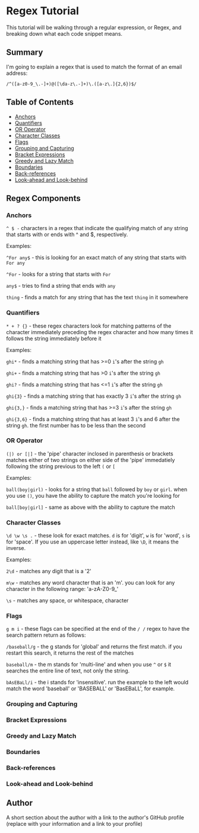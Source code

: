 # Regex Tutorial

This tutorial will be walking through a regular expression, or Regex, and breaking down what each code snippet means. 

## Summary

I'm going to explain a regex that is used to match the format of an email address:

`/^([a-z0-9_\.-]+)@([\da-z\.-]+)\.([a-z\.]{2,6})$/`

## Table of Contents

- [Anchors](#anchors)
- [Quantifiers](#quantifiers)
- [OR Operator](#or-operator)
- [Character Classes](#character-classes)
- [Flags](#flags)
- [Grouping and Capturing](#grouping-and-capturing)
- [Bracket Expressions](#bracket-expressions)
- [Greedy and Lazy Match](#greedy-and-lazy-match)
- [Boundaries](#boundaries)
- [Back-references](#back-references)
- [Look-ahead and Look-behind](#look-ahead-and-look-behind)

## Regex Components

### Anchors
`^ $ -` characters in a regex that indicate the qualifying match of any string that starts with or ends with ^ and $, respectively.

Examples: 

`^For any$` - this is looking for an exact match of any string that starts with `For any`

`^For` - looks for a string that starts with `For`

`any$` - tries to find a string that ends with `any`

`thing` - finds a match for any string that has the text `thing` in it somewhere

### Quantifiers
`* + ? {}` - these regex characters look for matching patterns of the character immediately preceding the regex character and how many times it follows the string immediately before it

Examples: 

`ghi*` - finds a matching string that has >=0 `i`'s after the string `gh`

`ghi+` - finds a matching string that has >0 `i`'s after the string `gh`

`ghi?` - finds a matching string that has <=1 `i`'s after the string `gh`

`ghi{3}` - finds a matching string that has exactly 3 `i`'s after the string `gh`

`ghi{3,}` - finds a matching string that has >=3 `i`'s after the string `gh`

`ghi{3,6}` - finds a matching string that has at least 3 `i`'s and 6 after the string `gh`. the first number has to be less than the second

### OR Operator
`(|) or [|]` - the 'pipe' character inclosed in parenthesis or brackets matches either of two strings on either side of the 'pipe' immedatiely following the string previous to the left `(` or `[`

Examples:

`ball(boy|girl)` - looks for a string that `ball` followed by `boy` or `girl`. when you use `()`, you have the ability to capture the match you're looking for

`ball[boy|girl]` - same as above with the ability to capture the match

### Character Classes
`\d \w \s .` - these look for exact matches. `d` is for 'digit', `w` is for 'word', `s` is for 'space'. If you use an uppercase letter instead, like `\D`, it means the inverse. 

Examples:

`2\d` - matches any digit that is a '2'

`m\w` - matches any word character that is an 'm'. you can look for any character in the following range: 'a-zA-Z0-9_'

`\s` - matches any space, or whitespace, character

### Flags
`g m i` - these flags can be specified at the end of the  `/ /` regex to have the search pattern return as follows:

`/baseball/g` - the g stands for 'global' and returns the first match. if you restart this search, it returns the rest of the matches

`baseball/m` - the m stands for 'multi-line' and when you use `^` or `$` it searches the entire line of text, not only the string.

`bAsEBaLl/i` - the i stands for 'insensitive'. run the example to the left would match the word 'baseball' or 'BASEBALL' or 'BasEBaLL', for example.

### Grouping and Capturing



### Bracket Expressions

### Greedy and Lazy Match

### Boundaries

### Back-references

### Look-ahead and Look-behind

## Author

A short section about the author with a link to the author's GitHub profile (replace with your information and a link to your profile)
